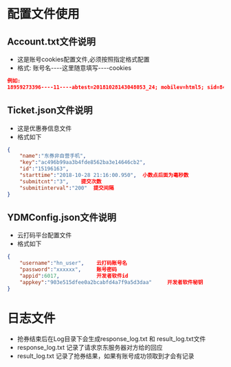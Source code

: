 # 配置文件使用
## Account.txt文件说明
- 这是账号cookies配置文件,必须按照指定格式配置
- 格式: 账号名----这里随意填写----cookies

```json
例如:
18959273396----11----abtest=20181028143048053_24; mobilev=html5; sid=84964d12b0e88cf2e3545d93cb8d9925;
```

## Ticket.json文件说明
- 这是优惠券信息文件
- 格式如下
```json
{
    "name":"东券非自营手机",
    "key":"ac496b99aa3b4fde8562ba3e14646cb2",
    "id":"15196163",
    "starttime":"2018-10-28 21:16:00.950",  小数点后面为毫秒数
    "submitcnt":"3",	提交次数
    "submitinterval":"200"	提交间隔
}
```

## YDMConfig.json文件说明
- 云打码平台配置文件
- 格式如下
```json
{
    "username":"hn_user",    云打码账号名
    "password":"xxxxxx",	 账号密码
    "appid":6017,			 开发者软件id
    "appkey":"903e515dfee0a2bcabfd4a7f9a5d3daa"		开发者软件秘钥
}
```

# 日志文件
- 抢券结束后在Log目录下会生成response_log.txt  和 result_log.txt文件
- response_log.txt 记录了请求京东服务器对方给的回应
- result_log.txt 记录了抢券结果，如果有账号成功领取到才会有记录
